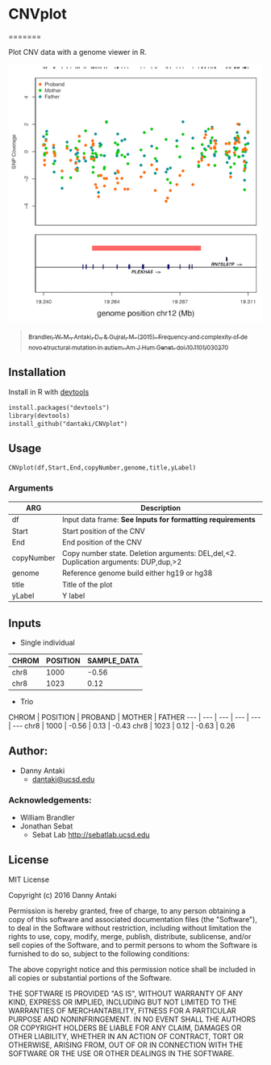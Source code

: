 # CNVplot
=======

Plot CNV data with a genome viewer in R.

![](CNVplot.jpg)

>[<sub>Brandler, W. M., Antaki, D., & Gujral, M. (2015). Frequency and complexity of de novo structural mutation in autism. Am J Hum Genet. doi:10.1101/030270</sub>](https://www.ncbi.nlm.nih.gov/pubmed/27018473)

## Installation

Install in R with [devtools](https://github.com/hadley/devtools)

```
install.packages("devtools")
library(devtools)
install_github("dantaki/CNVplot")
```

## Usage

```
CNVplot(df,Start,End,copyNumber,genome,title,yLabel)
```
### Arguments
  
ARG | Description 
--- | ---- 
df | Input data frame: **See Inputs for formatting requirements**
Start | Start position of the CNV
End | End position of the CNV
copyNumber | Copy number state. Deletion arguments: DEL,del,<2. Duplication arguments: DUP,dup,>2
genome | Reference genome build either hg19 or hg38
title | Title of the plot
yLabel | Y label

## Inputs

* Single individual

CHROM | POSITION | SAMPLE_DATA
--- | --- | --- 
chr8 | 1000 | -0.56
chr8 | 1023 | 0.12

* Trio

CHROM | POSITION | PROBAND | MOTHER | FATHER
--- | --- | --- | --- | --- | ---
chr8 | 1000 | -0.56 | 0.13 | -0.43 
chr8 | 1023 | 0.12 | -0.63 | 0.26

## Author:

* Danny Antaki
  * dantaki@ucsd.edu

### Acknowledgements:

* William Brandler
* Jonathan Sebat
   * Sebat Lab http://sebatlab.ucsd.edu

## License 
MIT License

Copyright (c) 2016 Danny Antaki

Permission is hereby granted, free of charge, to any person obtaining a copy
of this software and associated documentation files (the "Software"), to deal
in the Software without restriction, including without limitation the rights
to use, copy, modify, merge, publish, distribute, sublicense, and/or sell
copies of the Software, and to permit persons to whom the Software is
furnished to do so, subject to the following conditions:

The above copyright notice and this permission notice shall be included in all
copies or substantial portions of the Software.

THE SOFTWARE IS PROVIDED "AS IS", WITHOUT WARRANTY OF ANY KIND, EXPRESS OR
IMPLIED, INCLUDING BUT NOT LIMITED TO THE WARRANTIES OF MERCHANTABILITY,
FITNESS FOR A PARTICULAR PURPOSE AND NONINFRINGEMENT. IN NO EVENT SHALL THE
AUTHORS OR COPYRIGHT HOLDERS BE LIABLE FOR ANY CLAIM, DAMAGES OR OTHER
LIABILITY, WHETHER IN AN ACTION OF CONTRACT, TORT OR OTHERWISE, ARISING FROM,
OUT OF OR IN CONNECTION WITH THE SOFTWARE OR THE USE OR OTHER DEALINGS IN THE
SOFTWARE.
